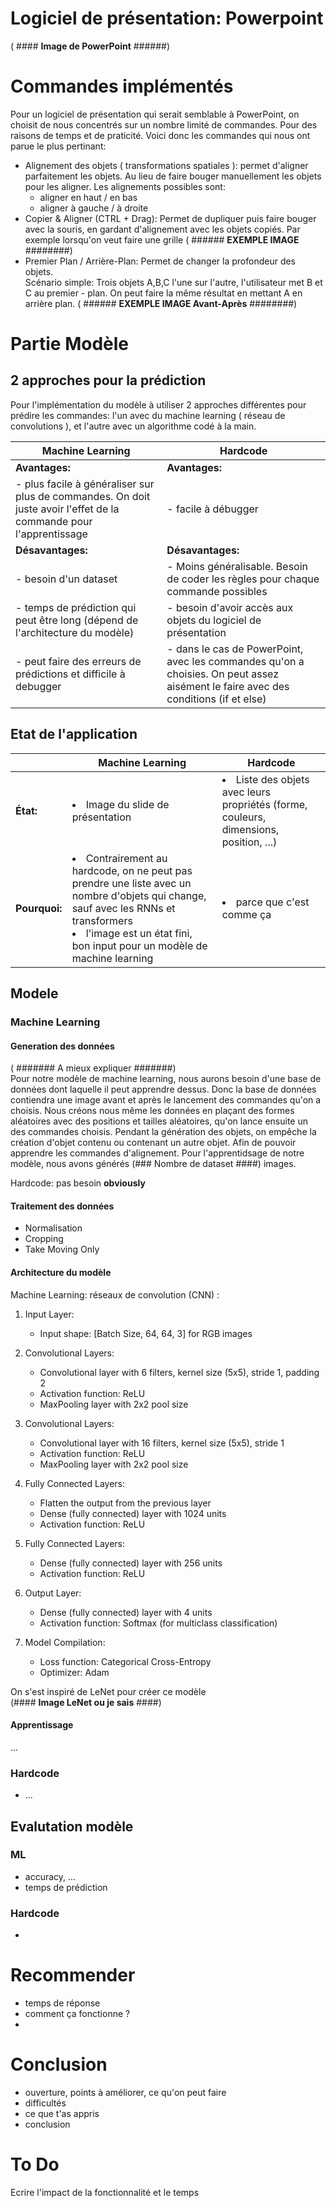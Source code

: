 # Logiciel de présentation: Powerpoint

( #### **Image de PowerPoint** ######)

# Commandes implémentés
Pour un logiciel de présentation qui serait semblable à PowerPoint, on choisit de nous concentrés sur un nombre limité de commandes. Pour des raisons de temps et de praticité. Voici donc les commandes qui nous ont parue le plus pertinant:
- Alignement des objets ( transformations spatiales ): permet d'aligner parfaitement les objets. Au lieu de faire bouger manuellement les objets pour les aligner. Les alignements possibles sont:
    - aligner en haut / en bas
    - aligner à gauche / à droite
- Copier & Aligner (CTRL + Drag): Permet de dupliquer puis faire bouger avec la souris, en gardant d'alignement  avec les objets copiés. Par exemple lorsqu'on veut faire une grille ( ###### **EXEMPLE IMAGE** ########)
- Premier Plan / Arrière-Plan: Permet de changer la profondeur des objets.  
Scénario simple: Trois objets A,B,C l'une sur l'autre, l'utilisateur met B et C au premier - plan.  On peut faire la même résultat en mettant A en arrière plan. ( ###### **EXEMPLE IMAGE Avant-Après** ########)

# Partie Modèle
## 2 approches pour la prédiction
Pour l'implémentation du modèle à utiliser 2 approches différentes pour prédire les commandes: l'un avec du machine learning ( réseau de convolutions ), et l'autre avec un algorithme codé à la main.

<!---
Machine Learning:
- Avantages: 
    - plus facile à généraliser sur plus de commandes. On doit juste avoir l'effet de la commande pour l'apprentissage
- Désavantages: 
    - besoin d'un dataset
    - temps de prédiction qui peut être long ( dépend de l'architecture du modèle )
    - peut faire erreurs de prédictions et dur à debugger

Hardcode:
- Avantages:
    - facile à débugger
    - dans le cas de PowerPoint, avec les commandes qu'on à choisit. On peut assez aisément le faire avec des conditions (if et else)
    - pas besoin de dataset
- Désavantages:
    - Moins généralisable. Besoin de coder les règles pour chaque commande possibles
    - besoin d'avoir accès au objets du logiciel de présentation
--->
| Machine Learning                                   | Hardcode                                      |
| -------------------------------------------------- | --------------------------------------------- |
| **Avantages:**                                    | **Avantages:**                               |
| - plus facile à généraliser sur plus de commandes. On doit juste avoir l'effet de la commande pour l'apprentissage | - facile à débugger                           |
| **Désavantages:**                                 | **Désavantages:**                            |
| - besoin d'un dataset                            | - Moins généralisable. Besoin de coder les règles pour chaque commande possibles |
| - temps de prédiction qui peut être long (dépend de l'architecture du modèle) | - besoin d'avoir accès aux objets du logiciel de présentation |
| - peut faire des erreurs de prédictions et difficile à debugger | - dans le cas de PowerPoint, avec les commandes qu'on a choisies. On peut assez aisément le faire avec des conditions (if et else) |

## Etat de l'application
<!-- Machine Learning
- état: image du slide de présentation
- pourquoi: 
   - contraitement au hardcode, on ne peut pas prendre une liste avec un nombre d'objet qui change, sauf avec les transformers et RNN
   - image est un état fini, bon input pour un modèle de machine learning


Hardcode
- état: liste des formes avec leurs propriétés (couleurs, dimensions, position, ...)
- pourquoi: parceque c'est comme ça -->
|            | Machine Learning                | Hardcode                                 |
|------------| ------------------------------- | ---------------------------------------- |
| **État:**  | <li>Image du slide de présentation | <li> Liste des objets avec leurs propriétés (forme, couleurs, dimensions, position, ...) |
| **Pourquoi:**  |  <li>Contrairement au hardcode, on ne peut pas prendre une liste avec un nombre d'objets qui change, sauf avec les RNNs et transformers <li> l'image est un état fini, bon input pour un modèle de machine learning | <li> parce que c'est comme ça     |


## Modele
### Machine Learning
#### Generation des données
( ####### A mieux expliquer #######)  
Pour notre modèle de machine learning, nous aurons besoin d'une base de données dont laquelle il peut apprendre dessus. Donc la base de données contiendra une image avant et après le lancement des commandes qu'on a choisis. Nous créons nous même les données en plaçant des formes aléatoires avec des positions et tailles aléatoires, qu'on lance ensuite un des commandes choisis. Pendant la génération des objets, on empêche la création d'objet contenu ou contenant un autre objet. Afin de pouvoir apprendre les commandes d'alignement. 
Pour l'apprentidsage de notre modèle, nous avons générés (### Nombre de dataset ####) images.

Hardcode: pas besoin **obviously**

#### Traitement des données
- Normalisation
- Cropping
- Take Moving Only

#### Architecture du modèle
Machine Learning: réseaux de convolution (CNN) :
1. Input Layer:
   - Input shape: [Batch Size, 64, 64, 3] for RGB images
   
2. Convolutional Layers:
   - Convolutional layer with 6 filters, kernel size (5x5), stride 1, padding 2
   - Activation function: ReLU
   - MaxPooling layer with 2x2 pool size
   
3. Convolutional Layers:
   - Convolutional layer with 16 filters, kernel size (5x5), stride 1
   - Activation function: ReLU
   - MaxPooling layer with 2x2 pool size
   
4. Fully Connected Layers:
   - Flatten the output from the previous layer
   - Dense (fully connected) layer with 1024 units
   - Activation function: ReLU

5. Fully Connected Layers:
   - Dense (fully connected) layer with 256 units
   - Activation function: ReLU

6. Output Layer:
   - Dense (fully connected) layer with 4 units
   - Activation function: Softmax (for multiclass classification)

6. Model Compilation:
   - Loss function: Categorical Cross-Entropy
   - Optimizer: Adam
   
On s'est inspiré de LeNet pour créer ce modèle  
(#### **Image LeNet ou je sais** ####)

#### Apprentissage
...

### Hardcode
- ...

## Evalutation modèle
### ML
- accuracy, ...
- temps de  prédiction

### Hardcode
- 

# Recommender
- temps de réponse
- comment ça fonctionne ?
- 


# Conclusion
- ouverture, points à améliorer, ce qu'on peut faire
- difficultés
- ce que t'as appris
- conclusion






# To Do
Ecrire l'impact de la fonctionnalité et le temps